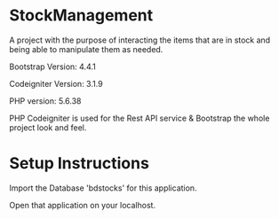 # StockManagement

A project with the purpose of interacting the items that are in stock and being able to manipulate them as needed.

Bootstrap Version: 4.4.1

Codeigniter Version: 3.1.9

PHP version: 5.6.38

PHP Codeigniter is used for the Rest API service & Bootstrap  the whole project look and feel.

# Setup Instructions

Import the Database 'bdstocks' for this application.

Open that application on your localhost.


